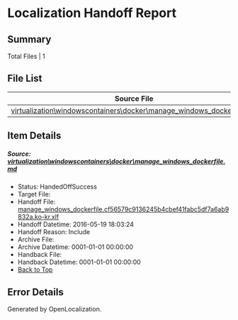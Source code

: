# <a name='report-top'></a> Localization Handoff Report

## Summary
 Total Files | 1

## File List
 Source File | Status | Details 
 ----------- | ------ | ------- 
 [virtualization\windowscontainers\docker\manage_windows_dockerfile.md](https://github.com/Microsoft/Virtualization-Documentation-Private/blob/d4bc6b9d336445357aeceac9e4d827dbd17779ff/virtualization/windowscontainers/docker/manage_windows_dockerfile.md) | HandedOffSuccess | [Details](#bcccbe39268110cbaed0a60dc822873144456d84244)

## Item Details
##### <a name='bcccbe39268110cbaed0a60dc822873144456d84244'></a> Source: [virtualization\windowscontainers\docker\manage_windows_dockerfile.md](https://github.com/Microsoft/Virtualization-Documentation-Private/blob/d4bc6b9d336445357aeceac9e4d827dbd17779ff/virtualization/windowscontainers/docker/manage_windows_dockerfile.md)
* Status: HandedOffSuccess
* Target File: 
* Handoff File: [manage_windows_dockerfile.cf56579c9136245b4cbef41fabc5df7a6ab9832a.ko-kr.xlf](https://github.com/Microsoft/Virtualization-Documentation-Private.handoff/blob/fb14bbafa2d7a971751ee179e3983239a0d2f94f/ol-handoff/Microsoft/Virtualization-Documentation-Private.ko-kr/live/manage_windows_dockerfile.cf56579c9136245b4cbef41fabc5df7a6ab9832a.ko-kr.xlf)
* Handoff Datetime: 2016-05-19 18:03:24
* Handoff Reason: Include
* Archive File: 
* Archive Datetime: 0001-01-01 00:00:00
* Handback File: 
* Handback Datetime: 0001-01-01 00:00:00
* [Back to Top](#report-top)


## Error Details

Generated by OpenLocalization.
